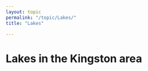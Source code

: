 ```yaml
---
layout: topic
permalink: "/topic/Lakes/"
title: "Lakes"

---
```


<h1>Lakes in the Kingston area</h1>




